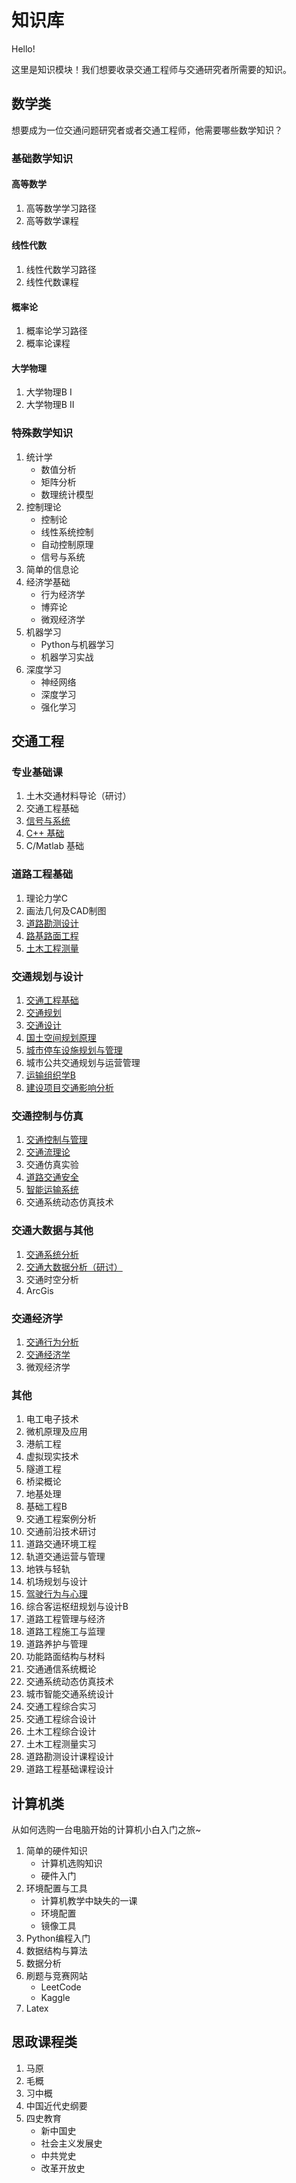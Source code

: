 # 知识库

Hello!

这里是知识模块！我们想要收录交通工程师与交通研究者所需要的知识。

## 数学类

想要成为一位交通问题研究者或者交通工程师，他需要哪些数学知识？

### 基础数学知识  

#### 高等数学  

1. 高等数学学习路径
2. 高等数学课程

#### 线性代数  

1. 线性代数学习路径
2. 线性代数课程

#### 概率论  

1. 概率论学习路径
2. 概率论课程

#### 大学物理

1. 大学物理B I
2. 大学物理B II

### 特殊数学知识

1. 统计学
   - 数值分析
   - 矩阵分析
   - 数理统计模型
2. 控制理论
   - 控制论
   - 线性系统控制
   - 自动控制原理
   - 信号与系统
3. 简单的信息论
4. 经济学基础
   - 行为经济学
   - 博弈论
   - 微观经济学
5. 机器学习
   - Python与机器学习
   - 机器学习实战
6. 深度学习
   - 神经网络
   - 深度学习
   - 强化学习

## 交通工程

### 专业基础课

1. 土木交通材料导论（研讨）
2. 交通工程基础
3. [信号与系统](./KnowledgeContent/Basic/信号与系统.md)
4. [C++ 基础](./KnowledgeContent/Traffic/程序设计与算法语言（C++）.md)
5. C/Matlab 基础

### 道路工程基础

1. 理论力学C
2. 画法几何及CAD制图
3. [道路勘测设计](./KnowledgeContent/Traffic/道路勘测设计.md)
4. [路基路面工程](./KnowledgeContent/Traffic/路基路面工程.md)
5. [土木工程测量](./KnowledgeContent/Traffic/土木工程测量.md)

### 交通规划与设计

1. [交通工程基础](./KnowledgeContent/Traffic/交通工程基础.md)
2. [交通规划](./KnowledgeContent/Traffic/交通规划.md)
3. [交通设计](./KnowledgeContent/Traffic/交通设计.md)
4. [国土空间规划原理](./KnowledgeContent/Traffic/国土空间规划.md)
5. [城市停车设施规划与管理](./KnowledgeContent/Traffic/城市停车设施规划与管理.md)
6. 城市公共交通规划与运营管理
7. [运输组织学B](./KnowledgeContent/Traffic/运输组织学B.md)
8. [建设项目交通影响分析](./KnowledgeContent/Traffic/建设项目交通影响分析.md)

### 交通控制与仿真

1. [交通控制与管理](./KnowledgeContent/Traffic/交通控制与管理.md)
2. [交通流理论](./KnowledgeContent/Traffic/交通流理论.md)
3. 交通仿真实验
4. [道路交通安全](./KnowledgeContent/Traffic/道路交通安全.md)
5. [智能运输系统](./KnowledgeContent/Traffic/智能运输系统.md)
6. 交通系统动态仿真技术

### 交通大数据与其他

1. [交通系统分析](./KnowledgeContent/Traffic/交通系统分析.md)
2. [交通大数据分析（研讨）](./KnowledgeContent/Traffic/交通大数据.md)
3. 交通时空分析
4. ArcGis

### 交通经济学

1. [交通行为分析](./KnowledgeContent/Traffic/交通行为分析.md)
2. [交通经济学](./KnowledgeContent/Traffic/交通经济学.md)
3. 微观经济学

### 其他

1. 电工电子技术
2. 微机原理及应用
3. 港航工程
4. 虚拟现实技术
5. 隧道工程
6. 桥梁概论
7. 地基处理
8. 基础工程B
9. 交通工程案例分析
10. 交通前沿技术研讨
11. 道路交通环境工程
12. 轨道交通运营与管理
13. 地铁与轻轨
14. 机场规划与设计
15. [驾驶行为与心理](./KnowledgeContent/Traffic/驾驶行为与心理.md)
16. 综合客运枢纽规划与设计B
17. 道路工程管理与经济
18. 道路工程施工与监理
19. 道路养护与管理
20. 功能路面结构与材料
21. 交通通信系统概论
22. 交通系统动态仿真技术
23. 城市智能交通系统设计
24. 交通工程综合实习
25. 交通工程综合设计
26. 土木工程综合设计
27. 土木工程测量实习
28. 道路勘测设计课程设计
29. 道路工程基础课程设计

## 计算机类

从如何选购一台电脑开始的计算机小白入门之旅~

1. 简单的硬件知识
   - 计算机选购知识
   - 硬件入门
2. 环境配置与工具
   - 计算机教学中缺失的一课
   - 环境配置
   - 镜像工具
3. Python编程入门
4. 数据结构与算法
5. 数据分析
6. 刷题与竞赛网站
   - LeetCode
   - Kaggle
7. Latex

## 思政课程类

1. 马原
2. 毛概
3. 习中概
4. 中国近代史纲要
5. 四史教育
   - 新中国史
   - 社会主义发展史
   - 中共党史
   - 改革开放史
